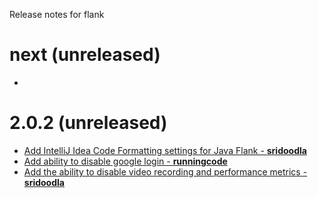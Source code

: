 Release notes for flank

# next (unreleased)

-

# 2.0.2 (unreleased)

- [Add IntelliJ Idea Code Formatting settings for Java Flank - **sridoodla**](https://github.com/TestArmada/flank/pull/147)
- [Add ability to disable google login - **runningcode**](https://github.com/TestArmada/flank/pull/146)
- [Add the ability to disable video recording and performance metrics - **sridoodla**](https://github.com/TestArmada/flank/pull/149)
